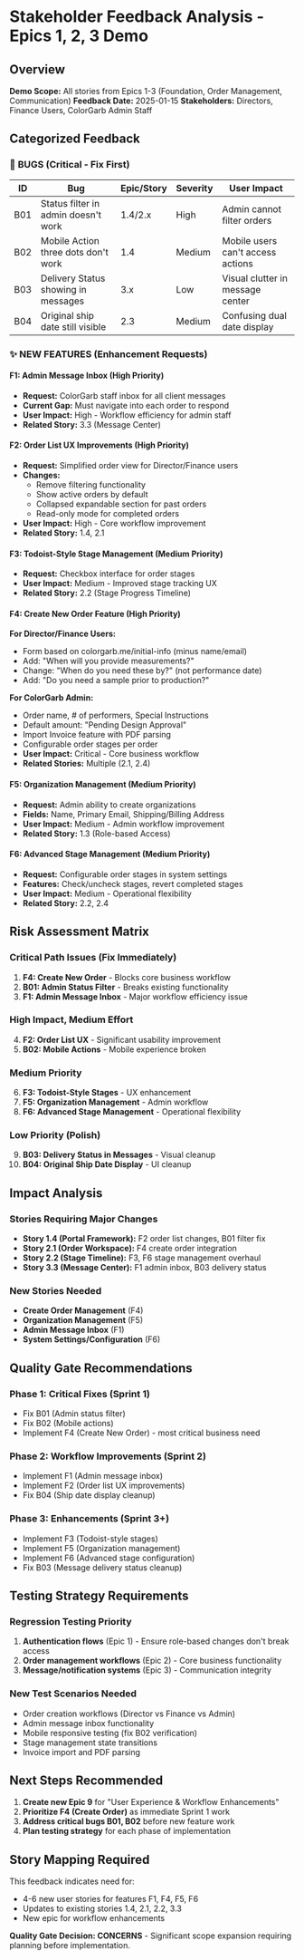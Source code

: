 # Stakeholder Feedback Analysis - Epics 1, 2, 3 Demo

## Overview
**Demo Scope:** All stories from Epics 1-3 (Foundation, Order Management, Communication)
**Feedback Date:** 2025-01-15
**Stakeholders:** Directors, Finance Users, ColorGarb Admin Staff

## Categorized Feedback

### 🐛 **BUGS (Critical - Fix First)**

| ID | Bug | Epic/Story | Severity | User Impact |
|----|-----|------------|----------|-------------|
| B01 | Status filter in admin doesn't work | 1.4/2.x | High | Admin cannot filter orders |
| B02 | Mobile Action three dots don't work | 1.4 | Medium | Mobile users can't access actions |
| B03 | Delivery Status showing in messages | 3.x | Low | Visual clutter in message center |
| B04 | Original ship date still visible | 2.3 | Medium | Confusing dual date display |

### ✨ **NEW FEATURES (Enhancement Requests)**

#### **F1: Admin Message Inbox (High Priority)**
- **Request:** ColorGarb staff inbox for all client messages
- **Current Gap:** Must navigate into each order to respond
- **User Impact:** High - Workflow efficiency for admin staff
- **Related Story:** 3.3 (Message Center)

#### **F2: Order List UX Improvements (High Priority)**
- **Request:** Simplified order view for Director/Finance users
- **Changes:**
  - Remove filtering functionality
  - Show active orders by default
  - Collapsed expandable section for past orders
  - Read-only mode for completed orders
- **User Impact:** High - Core workflow improvement
- **Related Story:** 1.4, 2.1

#### **F3: Todoist-Style Stage Management (Medium Priority)**
- **Request:** Checkbox interface for order stages
- **User Impact:** Medium - Improved stage tracking UX
- **Related Story:** 2.2 (Stage Progress Timeline)

#### **F4: Create New Order Feature (High Priority)**
**For Director/Finance Users:**
- Form based on colorgarb.me/initial-info (minus name/email)
- Add: "When will you provide measurements?"
- Change: "When do you need these by?" (not performance date)
- Add: "Do you need a sample prior to production?"

**For ColorGarb Admin:**
- Order name, # of performers, Special Instructions
- Default amount: "Pending Design Approval"
- Import Invoice feature with PDF parsing
- Configurable order stages per order
- **User Impact:** Critical - Core business workflow
- **Related Stories:** Multiple (2.1, 2.4)

#### **F5: Organization Management (Medium Priority)**
- **Request:** Admin ability to create organizations
- **Fields:** Name, Primary Email, Shipping/Billing Address
- **User Impact:** Medium - Admin workflow improvement
- **Related Story:** 1.3 (Role-based Access)

#### **F6: Advanced Stage Management (Medium Priority)**
- **Request:** Configurable order stages in system settings
- **Features:** Check/uncheck stages, revert completed stages
- **User Impact:** Medium - Operational flexibility
- **Related Story:** 2.2, 2.4

## Risk Assessment Matrix

### **Critical Path Issues (Fix Immediately)**
1. **F4: Create New Order** - Blocks core business workflow
2. **B01: Admin Status Filter** - Breaks existing functionality
3. **F1: Admin Message Inbox** - Major workflow efficiency issue

### **High Impact, Medium Effort**
4. **F2: Order List UX** - Significant usability improvement
5. **B02: Mobile Actions** - Mobile experience broken

### **Medium Priority**
6. **F3: Todoist-Style Stages** - UX enhancement
7. **F5: Organization Management** - Admin workflow
8. **F6: Advanced Stage Management** - Operational flexibility

### **Low Priority (Polish)**
9. **B03: Delivery Status in Messages** - Visual cleanup
10. **B04: Original Ship Date Display** - UI cleanup

## Impact Analysis

### **Stories Requiring Major Changes**
- **Story 1.4 (Portal Framework):** F2 order list changes, B01 filter fix
- **Story 2.1 (Order Workspace):** F4 create order integration
- **Story 2.2 (Stage Timeline):** F3, F6 stage management overhaul
- **Story 3.3 (Message Center):** F1 admin inbox, B03 delivery status

### **New Stories Needed**
- **Create Order Management** (F4)
- **Organization Management** (F5) 
- **Admin Message Inbox** (F1)
- **System Settings/Configuration** (F6)

## Quality Gate Recommendations

### **Phase 1: Critical Fixes (Sprint 1)**
- Fix B01 (Admin status filter)
- Fix B02 (Mobile actions)
- Implement F4 (Create New Order) - most critical business need

### **Phase 2: Workflow Improvements (Sprint 2)**
- Implement F1 (Admin message inbox)
- Implement F2 (Order list UX improvements)
- Fix B04 (Ship date display cleanup)

### **Phase 3: Enhancements (Sprint 3+)**
- Implement F3 (Todoist-style stages)
- Implement F5 (Organization management)
- Implement F6 (Advanced stage configuration)
- Fix B03 (Message delivery status cleanup)

## Testing Strategy Requirements

### **Regression Testing Priority**
1. **Authentication flows** (Epic 1) - Ensure role-based changes don't break access
2. **Order management workflows** (Epic 2) - Core business functionality
3. **Message/notification systems** (Epic 3) - Communication integrity

### **New Test Scenarios Needed**
- Order creation workflows (Director vs Finance vs Admin)
- Admin message inbox functionality
- Mobile responsive testing (fix B02 verification)
- Stage management state transitions
- Invoice import and PDF parsing

## Next Steps Recommended

1. **Create new Epic 9** for "User Experience & Workflow Enhancements"
2. **Prioritize F4 (Create Order)** as immediate Sprint 1 work
3. **Address critical bugs B01, B02** before new feature work
4. **Plan testing strategy** for each phase of implementation

## Story Mapping Required

This feedback indicates need for:
- 4-6 new user stories for features F1, F4, F5, F6
- Updates to existing stories 1.4, 2.1, 2.2, 3.3
- New epic for workflow enhancements

**Quality Gate Decision: CONCERNS** - Significant scope expansion requiring planning before implementation.